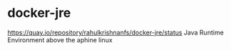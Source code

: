 # docker-jre
https://quay.io/repository/rahulkrishnanfs/docker-jre/status
Java Runtime Environment above the aphine linux
